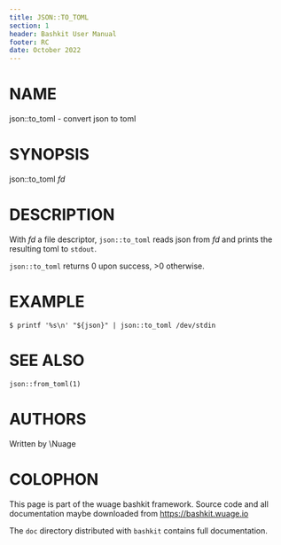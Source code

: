 ```yaml
---
title: JSON::TO_TOML
section: 1
header: Bashkit User Manual
footer: RC
date: October 2022
---
```


# NAME

json::to_toml - convert json to toml

# SYNOPSIS

json::to_toml *fd*

# DESCRIPTION

With *fd* a file descriptor, `json::to_toml` reads json from *fd*
and prints the resulting toml to `stdout`.

`json::to_toml` returns 0 upon success, >0 otherwise.

# EXAMPLE

    $ printf '%s\n' "${json}" | json::to_toml /dev/stdin

# SEE ALSO

`json::from_toml(1)`

# AUTHORS
Written by \\Nuage

# COLOPHON
This page is part of the wuage bashkit framework. Source code and all
documentation maybe downloaded from <https://bashkit.wuage.io>

The `doc` directory distributed with `bashkit` contains full documentation.
